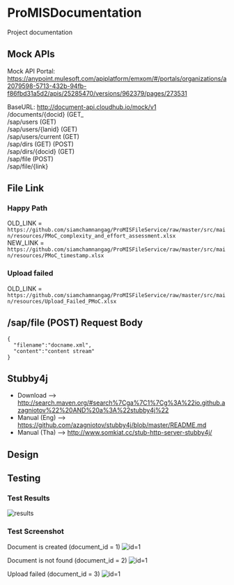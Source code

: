# ProMISDocumentation

Project documentation

## Mock APIs

Mock API Portal:
https://anypoint.mulesoft.com/apiplatform/emxom/#/portals/organizations/a2079598-5713-432b-94fb-f86fbd31a5d2/apis/25285470/versions/962379/pages/273531

BaseURL:
http://document-api.cloudhub.io/mock/v1  
/documents/{docid} (GET_  
/sap/users (GET)  
/sap/users/{lanid} (GET)  
/sap/users/current (GET)  
/sap/dirs (GET) (POST)  
/sap/dirs/{docid} (GET)  
/sap/file (POST)  
/sap/file/{link}  

## File Link

### Happy Path

OLD_LINK = `https://github.com/siamchamnangag/ProMISFileService/raw/master/src/main/resources/PMoC_complexity_and_effort_assessment.xlsx`  
NEW_LINK = `https://github.com/siamchamnangag/ProMISFileService/raw/master/src/main/resources/PMoC_timestamp.xlsx`

### Upload failed

OLD_LINK = `https://github.com/siamchamnangag/ProMISFileService/raw/master/src/main/resources/Upload_Failed_PMoC.xlsx`

## /sap/file (POST) Request Body

```
{
  "filename":"docname.xml",
  "content":"content stream"
}
```

## Stubby4j

- Download --> http://search.maven.org/#search%7Cga%7C1%7Cg%3A%22io.github.azagniotov%22%20AND%20a%3A%22stubby4j%22
- Manual (Eng) --> https://github.com/azagniotov/stubby4j/blob/master/README.md
- Manual (Tha) --> http://www.somkiat.cc/stub-http-server-stubby4j/

## Design

## Testing

### Test Results
![results](http://imgur.com/8uQj6Or.png)

### Test Screenshot

Document is created (document_id = 1)
![id=1](http://imgur.com/WIiizJ0.png)

Document is not found (document_id = 2)
![id=1](http://imgur.com/qtoyrmO.png)

Upload failed (document_id = 3)
![id=1](http://imgur.com/0QlvWf6.png)
